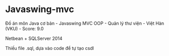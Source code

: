 # Javaswing-mvc
Đồ án môn Java cơ bản - Javaswing MVC OOP - Quản lý thư viện - Việt Hàn (VKU) - Score: 9.0

Netbean + SQLServer 2014

Thiếu file .sql, dựa vào code để tự tạo csdl
